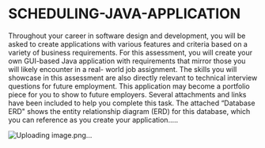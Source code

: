 # SCHEDULING-JAVA-APPLICATION



Throughout your career in software design and development, you will be asked to create applications with various features and criteria based on a variety of business requirements. For this assessment, you will create your own GUI-based Java application with requirements that mirror those you will likely encounter in a real- world job assignment. The skills you will showcase in this assessment are also directly relevant to technical interview questions for future employment. This application may become a portfolio piece for you to show to future employers. Several attachments and links have been included to help you complete this task. The attached “Database ERD" shows the entity relationship diagram (ERD) for this database, which you can reference as you create your application.....


![Uploading image.png…]()
